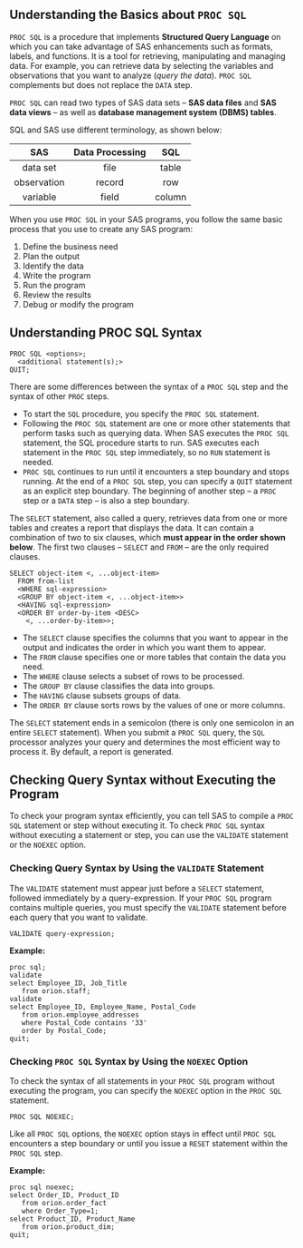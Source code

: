 ## Understanding the Basics about `PROC SQL`

`PROC SQL` is a procedure that implements **Structured Query Language** on which you can take advantage of SAS enhancements such as formats, labels, and functions. It is a tool for retrieving, manipulating and managing data. For example, you can retrieve data by selecting the variables and observations that you want to analyze (*query the data*). `PROC SQL` complements but does not replace the `DATA` step. 

`PROC SQL` can read two types of SAS data sets – **SAS data files** and **SAS data views** – as well as **database management system (DBMS) tables**.

SQL and SAS use different terminology, as shown below:

**SAS**	    | **Data Processing**	| **SQL**
:-----:|:-----:|:-----:
data set	    | file	    | table
observation	  | record	  | row
variable	    | field	    | column

When you use `PROC SQL` in your SAS programs, you follow the same basic process that you use to create any SAS program:

1. Define the business need
2. Plan the output
3. Identify the data
4. Write the program
5. Run the program
6. Review the results
7. Debug or modify the program

## Understanding PROC SQL Syntax

```
PROC SQL <options>;
  <additional statement(s);>
QUIT;
```

There are some differences between the syntax of a `PROC SQL` step and the syntax of other `PROC` steps. 

* To start the `SQL` procedure, you specify the `PROC SQL` statement. 
* Following the `PROC SQL` statement are one or more other statements that perform tasks such as querying data. When SAS executes the `PROC SQL` statement, the SQL procedure starts to run. SAS executes each statement in the `PROC SQL` step immediately, so no `RUN` statement is needed.
* `PROC SQL` continues to run until it encounters a step boundary and stops running. At the end of a `PROC SQL` step, you can specify a `QUIT` statement as an explicit step boundary. The beginning of another step – a `PROC` step or a `DATA` step – is also a step boundary.

The `SELECT` statement, also called a query, retrieves data from one or more tables and creates a report that displays the data. It can contain a combination of two to six clauses, which **must appear in the order shown below**. The first two clauses – `SELECT` and `FROM` – are the only required clauses.

```
SELECT object-item <, ...object-item>
  FROM from-list
  <WHERE sql-expression>
  <GROUP BY object-item <, ...object-item>>
  <HAVING sql-expression>
  <ORDER BY order-by-item <DESC>
    <, ...order-by-item>>;
```

* The `SELECT` clause specifies the columns that you want to appear in the output and indicates the order in which you want them to appear.
* The `FROM` clause specifies one or more tables that contain the data you need.
* The `WHERE` clause selects a subset of rows to be processed. 
* The `GROUP BY` clause classifies the data into groups. 
* The `HAVING` clause subsets groups of data.
* The `ORDER BY` clause sorts rows by the values of one or more columns.

The `SELECT` statement ends in a semicolon (there is only one semicolon in an entire `SELECT` statement). When you submit a `PROC SQL` query, the `SQL` processor analyzes your query and determines the most efficient way to process it. By default, a report is generated.

## Checking Query Syntax without Executing the Program 

To check your program syntax efficiently, you can tell SAS to compile a `PROC SQL` statement or step without executing it. To check `PROC SQL` syntax without executing a statement or step, you can use the `VALIDATE` statement or the `NOEXEC` option.

### Checking Query Syntax by Using the `VALIDATE` Statement

The `VALIDATE` statement must appear just before a `SELECT` statement, followed immediately by a query-expression. If your `PROC SQL` program contains multiple queries, you must specify the `VALIDATE` statement before each query that you want to validate.

```
VALIDATE query-expression;
```

**Example:**
```
proc sql;
validate
select Employee_ID, Job_Title
   from orion.staff;
validate
select Employee_ID, Employee_Name, Postal_Code
   from orion.employee_addresses
   where Postal_Code contains '33'
   order by Postal_Code;
quit;
```

### Checking `PROC SQL` Syntax by Using the `NOEXEC` Option

To check the syntax of all statements in your `PROC SQL` program without executing the program, you can specify the `NOEXEC` option in the `PROC SQL` statement.

```
PROC SQL NOEXEC;
```

Like all `PROC SQL`
options, the `NOEXEC` option stays in effect until `PROC SQL` encounters a step boundary or until you issue a `RESET` statement within the `PROC SQL` step.

**Example:**
```
proc sql noexec;
select Order_ID, Product_ID
   from orion.order_fact
   where Order_Type=1;
select Product_ID, Product_Name
   from orion.product_dim;
quit;
```

